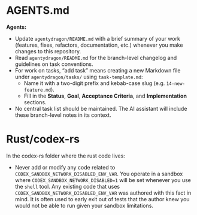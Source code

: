 # AGENTS.md

**Agents:**
- Update `agentydragon/README.md` with a brief summary of your work (features, fixes, refactors, documentation, etc.) whenever you make changes to this repository.
- Read `agentydragon/README.md` for the branch-level changelog and guidelines on task conventions.
- For work on tasks, “add task” means creating a new Markdown file under `agentydragon/tasks/` using `task-template.md`:
  - Name it with a two-digit prefix and kebab-case slug (e.g. `14-new-feature.md`).
  - Fill in the **Status**, **Goal**, **Acceptance Criteria**, and **Implementation** sections.
- No central task list should be maintained. The AI assistant will include these branch-level notes in its context.

# Rust/codex-rs

In the codex-rs folder where the rust code lives:

- Never add or modify any code related to `CODEX_SANDBOX_NETWORK_DISABLED_ENV_VAR`. You operate in a sandbox where `CODEX_SANDBOX_NETWORK_DISABLED=1` will be set whenever you use the `shell` tool. Any existing code that uses `CODEX_SANDBOX_NETWORK_DISABLED_ENV_VAR` was authored with this fact in mind. It is often used to early exit out of tests that the author knew you would not be able to run given your sandbox limitations.
